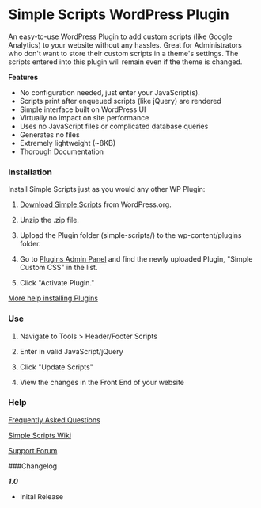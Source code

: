 Simple Scripts WordPress Plugin
=================

An easy-to-use WordPress Plugin to add custom scripts (like Google Analytics) to your website without any hassles.  Great for Administrators who don't want to store their custom scripts in a theme's settings.  The scripts entered into this plugin will remain even if the theme is changed.

**Features**

- No configuration needed, just enter your JavaScript(s).
- Scripts print after enqueued scripts (like jQuery) are rendered
- Simple interface built on WordPress UI
- Virtually no impact on site performance
- Uses no JavaScript files or complicated database queries
- Generates no files
- Extremely lightweight (~8KB)
- Thorough Documentation

### Installation

Install Simple Scripts just as you would any other WP Plugin:

1.  [Download Simple Scripts](http://wordpress.org/plugins/simple-scripts/ "Download Simple Scripts") from WordPress.org.

2.  Unzip the .zip file.

3.  Upload the Plugin folder (simple-scripts/) to the wp-content/plugins folder.

4. Go to [Plugins Admin Panel](http://codex.wordpress.org/Administration_Panels#Plugins "Plugins Admin Panel") and find the newly uploaded Plugin, "Simple Custom CSS" in the list.

5. Click "Activate Plugin."

[More help installing Plugins](http://codex.wordpress.org/Managing_Plugins#Installing_Plugins "WordPress Codex: Installing Plugins")

### Use

1.  Navigate to Tools > Header/Footer Scripts

2.  Enter in valid JavaScript/jQuery

3.  Click "Update Scripts"

4.  View the changes in the Front End of your website

### Help

[Frequently Asked Questions](https://github.com/johnregan3/simple-scripts/wiki/FAQ "FAQ")

[Simple Scripts Wiki](https://github.com/johnregan3/simple-scripts/wiki "Simple Scripts Wiki")

[Support Forum](http://wordpress.org/support/plugin/simple-scripts "Support Forum")

###Changelog

***1.0***
* Inital Release
